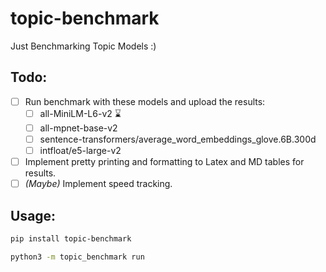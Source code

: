 # topic-benchmark
Just Benchmarking Topic Models :)

## Todo:

 - [ ] Run benchmark with these models and upload the results:
   - [ ] all-MiniLM-L6-v2 ⌛
   - [ ] all-mpnet-base-v2
   - [ ] sentence-transformers/average_word_embeddings_glove.6B.300d
   - [ ] intfloat/e5-large-v2
 - [ ] Implement pretty printing and formatting to Latex and MD tables for results.
 - [ ] _(Maybe)_ Implement speed tracking.

## Usage:

```bash
pip install topic-benchmark

python3 -m topic_benchmark run
```
